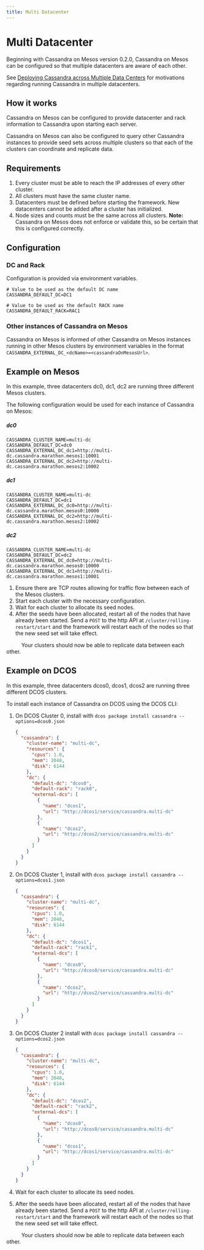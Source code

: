 ```yaml
---
title: Multi Datacenter
---
```


# Multi Datacenter

Beginning with Cassandra on Mesos version 0.2.0, Cassandra on Mesos can be configured so that multiple datacenters are aware of each other.

See [Deploying Cassandra across Multiple Data Centers](http://www.datastax.com/dev/blog/deploying-cassandra-across-multiple-data-centers) for motivations regarding running Cassandra in multiple datacenters.

## How it works

Cassandra on Mesos can be configured to provide datacenter and rack information to Cassandra upon starting each server.

Cassandra on Mesos can also be configured to query other Cassandra instances to provide seed sets across multiple clusters so that each of the clusters can coordinate and replicate data.


## Requirements

1. Every cluster must be able to reach the IP addresses of every other cluster.
2. All clusters must have the same cluster name.
3. Datacenters must be defined before starting the framework. New datacenters cannot be added after a cluster has initialized.
4. Node sizes and counts must be the same across all clusters. **Note:** Cassandra on Mesos does not enforce or validate this, so be certain that this is configured correctly.

## Configuration

### DC and Rack

Configuration is provided via environment variables.

```
# Value to be used as the default DC name
CASSANDRA_DEFAULT_DC=DC1

# Value to be used as the default RACK name
CASSANDRA_DEFAULT_RACK=RAC1

```

### Other instances of Cassandra on Mesos

Cassandra on Mesos is informed of other Cassandra on Mesos instances running in other Mesos clusters by
environment variables in the format `CASSANDRA_EXTERNAL_DC_<dcName>=<cassandraOnMesosUrl>`.

## Example on Mesos

In this example, three datacenters dc0, dc1, dc2 are running three different Mesos clusters.

The following configuration would be used for each instance of Cassandra on Mesos:

##### dc0
```
CASSANDRA_CLUSTER_NAME=multi-dc
CASSANDRA_DEFAULT_DC=dc0
CASSANDRA_EXTERNAL_DC_dc1=http://multi-dc.cassandra.marathon.mesos1:10001
CASSANDRA_EXTERNAL_DC_dc2=http://multi-dc.cassandra.marathon.mesos2:10002
```

##### dc1
```
CASSANDRA_CLUSTER_NAME=multi-dc
CASSANDRA_DEFAULT_DC=dc1
CASSANDRA_EXTERNAL_DC_dc0=http://multi-dc.cassandra.marathon.mesos0:10000
CASSANDRA_EXTERNAL_DC_dc2=http://multi-dc.cassandra.marathon.mesos2:10002
```

##### dc2
```
CASSANDRA_CLUSTER_NAME=multi-dc
CASSANDRA_DEFAULT_DC=dc2
CASSANDRA_EXTERNAL_DC_dc0=http://multi-dc.cassandra.marathon.mesos0:10000
CASSANDRA_EXTERNAL_DC_dc1=http://multi-dc.cassandra.marathon.mesos1:10001
```

1. Ensure there are TCP routes allowing for traffic flow between each of the Mesos clusters.
2. Start each cluster with the necessary configuration.
3. Wait for each cluster to allocate its seed nodes.
4. After the seeds have been allocated, restart all of the nodes that have already been started. Send a `POST` to the http API at `/cluster/rolling-restart/start` and the framework will restart each of the nodes so that the new seed set will take effect.

&nbsp;&nbsp;&nbsp;&nbsp;&nbsp;&nbsp;&nbsp;&nbsp;&nbsp;&nbsp;Your clusters should now be able to replicate data between each other.

## Example on DCOS

In this example, three datacenters dcos0, dcos1, dcos2 are running three different DCOS clusters.

To install each instance of Cassandra on DCOS using the DCOS CLI:

1. On DCOS Cluster 0, install with `dcos package install cassandra --options=dcos0.json`

    ```json
    {
      "cassandra": {
        "cluster-name": "multi-dc",
        "resources": {
          "cpus": 1.0,
          "mem": 2048,
          "disk": 6144
        },
        "dc": {
          "default-dc": "dcos0",
          "default-rack": "rack0",
          "external-dcs": [
            {
              "name": "dcos1",
              "url": "http://dcos1/service/cassandra.multi-dc"
            },
            {
              "name": "dcos2",
              "url": "http://dcos2/service/cassandra.multi-dc"
            }
          ]
        }
      }
    }
    ```

2. On DCOS Cluster 1, install with `dcos package install cassandra --options=dcos1.json`

    ```json
    {
      "cassandra": {
        "cluster-name": "multi-dc",
        "resources": {
          "cpus": 1.0,
          "mem": 2048,
          "disk": 6144
        },
        "dc": {
          "default-dc": "dcos1",
          "default-rack": "rack1",
          "external-dcs": [
            {
              "name": "dcos0",
              "url": "http://dcos0/service/cassandra.multi-dc"
            },
            {
              "name": "dcos2",
              "url": "http://dcos2/service/cassandra.multi-dc"
            }
          ]
        }
      }
    }
    ```

3. On DCOS Cluster 2 install with `dcos package install cassandra --options=dcos2.json`

    ```json
    {
      "cassandra": {
        "cluster-name": "multi-dc",
        "resources": {
          "cpus": 1.0,
          "mem": 2048,
          "disk": 6144
        },
        "dc": {
          "default-dc": "dcos2",
          "default-rack": "rack2",
          "external-dcs": [
            {
              "name": "dcos0",
              "url": "http://dcos0/service/cassandra.multi-dc"
            },
            {
              "name": "dcos1",
              "url": "http://dcos1/service/cassandra.multi-dc"
            }
          ]
        }
      }
    }
    ```

4. Wait for each cluster to allocate its seed nodes.
5. After the seeds have been allocated, restart all of the nodes that have already been started. Send a `POST` to the http API at `/cluster/rolling-restart/start` and the framework will restart each of the nodes so that the new seed set will take effect.

&nbsp;&nbsp;&nbsp;&nbsp;&nbsp;&nbsp;&nbsp;&nbsp;&nbsp;&nbsp;Your clusters should now be able to replicate data between each other.
